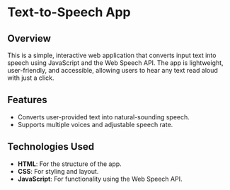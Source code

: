 # Text-to-Speech App

## Overview
This is a simple, interactive web application that converts input text into speech using JavaScript and the Web Speech API. The app is lightweight, user-friendly, and accessible, allowing users to hear any text read aloud with just a click.

## Features
- Converts user-provided text into natural-sounding speech.
- Supports multiple voices and adjustable speech rate.

## Technologies Used
- **HTML**: For the structure of the app.
- **CSS**: For styling and layout.
- **JavaScript**: For functionality using the Web Speech API.

